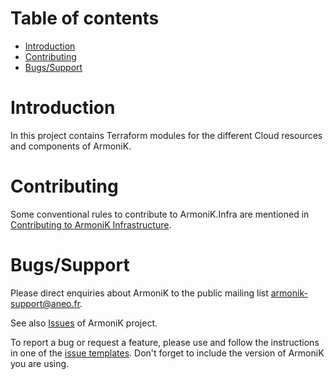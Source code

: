 # Table of contents

- [Introduction](#introduction)
- [Contributing](#contributing)
- [Bugs/Support](#bugssupport)

# Introduction

In this project contains Terraform modules for the different Cloud resources and components of ArmoniK.

# Contributing

Some conventional rules to contribute to ArmoniK.Infra are mentioned
in [Contributing to ArmoniK Infrastructure](./CONTRIBUTING.md).

# Bugs/Support

Please direct enquiries about ArmoniK to the public mailing
list [armonik-support@aneo.fr](mailto:armonik-support@aneo.fr).

See also [Issues](https://github.com/aneoconsulting/ArmoniK.Infra/issues) of ArmoniK project.

To report a bug or request a feature, please use and follow the instructions in one of the 
[issue templates](https://github.com/aneoconsulting/ArmoniK.Infra/issues/new/choose). Don't 
forget to include the version of ArmoniK you are using.
